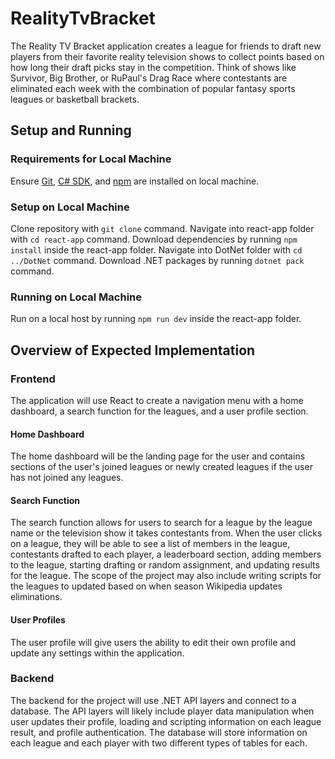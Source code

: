 # RealityTvBracket
The Reality TV Bracket application creates a league for friends to draft new players from their favorite reality television shows to collect points based on how long their draft picks stay in the competition. Think of shows like Survivor, Big Brother, or RuPaul's Drag Race where contestants are eliminated each week with the combination of popular fantasy sports leagues or basketball brackets.

## Setup and Running
### Requirements for Local Machine
Ensure [Git](https://git-scm.com/downloads), [C# SDK](https://dotnet.microsoft.com/en-us/download), and [npm](https://nodejs.org/en/download) are installed on local machine.

### Setup on Local Machine
Clone repository with `git clone` command.
Navigate into react-app folder with `cd react-app` command.
Download dependencies by running `npm install` inside the react-app folder.
Navigate into DotNet folder with `cd ../DotNet` command.
Download .NET packages by running `dotnet pack` command.

### Running on Local Machine
Run on a local host by running `npm run dev` inside the react-app folder.

## Overview of Expected Implementation
### Frontend
The application will use React to create a navigation menu with a home dashboard, a search function for the leagues, and a user profile section.
  #### Home Dashboard
  The home dashboard will be the landing page for the user and contains sections of the user's joined leagues or newly created leagues if the user has not joined any leagues.

  #### Search Function
  The search function allows for users to search for a league by the league name or the television show it takes contestants from. When the user clicks on a league, they will be able to see a list of members in the league, contestants drafted to each player, a leaderboard section, adding members to the league, starting drafting or random assignment, and updating results for the league. The scope of the project may also include writing scripts for the leagues to updated based on when season Wikipedia updates eliminations.

  #### User Profiles
  The user profile will give users the ability to edit their own profile and update any settings within the application.

### Backend
The backend for the project will use .NET API layers and connect to a database. The API layers will likely include player data manipulation when user updates their profile, loading and scripting information on each league result, and profile authentication. The database will store information on each league and each player with two different types of tables for each.

